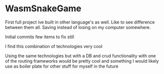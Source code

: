 # WasmSnakeGame

First full project ive built in other language's as well. Like to see difference between them all. Saving instead of losing on my computer somewhere. 

Initial commits few items to fix still

I find this combination of technologies very cool

Using the same technologies but with a DB and crud functionality with one of the routing frameworks would be pretty cool and something I would likely use as boiler plate for other stuff for myself in the future


